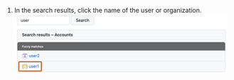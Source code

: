 1. In the search results, click the name of the user or organization.
![Screenshot of the "Accounts" search results. In the list of matches, "user1" is highlighted with an orange outline.](/assets/images/enterprise/site-admin-settings/click-user.png)
